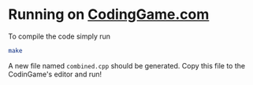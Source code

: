 # Running on <a href="www.codingame.com"> CodingGame.com </a>

To compile the code simply run

```bash
make
```

A new file named ```combined.cpp``` should be generated. Copy this file to the CodinGame's editor and run!

